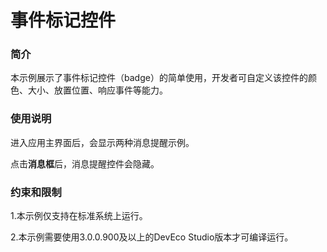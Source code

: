 # 事件标记控件

### 简介<a name="section104mcpsimp"></a>

本示例展示了事件标记控件（badge）的简单使用，开发者可自定义该控件的颜色、大小、放置位置、响应事件等能力。

### 使用说明<a name="section107mcpsimp"></a>

进入应用主界面后，会显示两种消息提醒示例。

点击**消息框**后，消息提醒控件会隐藏。

### 约束和限制<a name="section112mcpsimp"></a>

1.本示例仅支持在标准系统上运行。

2.本示例需要使用3.0.0.900及以上的DevEco Studio版本才可编译运行。


